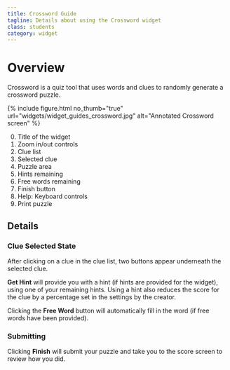 ```yaml
---
title: Crossword Guide
tagline: Details about using the Crossword widget
class: students
category: widget
---
```

# Overview

Crossword is a quiz tool that uses words and clues to randomly generate a crossword puzzle.

{% include figure.html
	no_thumb="true"
	url="widgets/widget_guides_crossword.jpg"
	alt="Annotated Crossword screen"
%}

0. Title of the widget
0. Zoom in/out controls
0. Clue list
0. Selected clue
0. Puzzle area
0. Hints remaining
0. Free words remaining
0. Finish button
0. Help: Keyboard controls
0. Print puzzle

## Details

### Clue Selected State

After clicking on a clue in the clue list, two buttons appear underneath the selected clue.

**Get Hint** will provide you with a hint (if hints are provided for the widget), using one of your remaining hints. Using a hint also reduces the score for the clue by a percentage set in the settings by the creator.

Clicking the **Free Word** button will automatically fill in the word (if free words have been provided).

### Submitting

Clicking **Finish** will submit your puzzle and take you to the score screen to review how you did.
